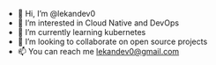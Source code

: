 - 👋 Hi, I’m @lekandev0
- 👀 I’m interested in Cloud Native and DevOps
- 🌱 I’m currently learning kubernetes
- 💞️ I’m looking to collaborate on open source projects
- 📫 You can reach me lekandev0@gmail.com

<!---
lekandev0/lekandev0 is a ✨ special ✨ repository because its `README.md` (this file) appears on your GitHub profile.
You can click the Preview link to take a look at your changes.
--->
